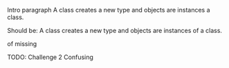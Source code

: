 Intro paragraph
A class creates a new type and objects are instances a class.

Should be:
A class creates a new type and objects are instances of a class.

of missing

TODO: Challenge 2
Confusing

